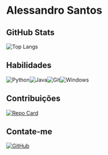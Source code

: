 # Alessandro Santos

## GitHub Stats 
![Top Langs](https://github-readme-stats-git-masterrstaa-rickstaa.vercel.app/api/top-langs/?username=Aleussandro&layout=compact&bg_color=000&border_color=3333ff&title_color=ffff00&text_color=FFF)

## Habilidades
![Python](https://img.shields.io/badge/python-3670A0?style=for-the-badge&logo=python&logoColor=ffdd54)![Java](https://img.shields.io/badge/java-%23ED8B00.svg?style=for-the-badge&logo=openjdk&logoColor=white)![Git](https://img.shields.io/badge/GIT-E44C30?style=for-the-badge&logo=git&logoColor=white)![Windows](https://img.shields.io/badge/Windows-000?style=for-the-badge&logo=windows&logoColor=2CA5E0) 

## Contribuições
[![Repo Card](https://github-readme-stats.vercel.app/api/pin/?username=AleussandroE&repo=dio-lab-open-source&bg_color=000&border_color=3333ff&show_icons=true&icon_color=30A3DC&title_color=ffff00&text_color=FFF)](https://github.com/Aleussandro/dio-lab-open-source)

## Contate-me
[![GitHub](https://img.shields.io/badge/GitHub-100000?style=for-the-badge&logo=github&logoColor=yellow)](https://github.com/Aleussandro) 
